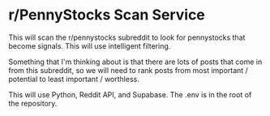 # r/PennyStocks Scan Service

This will scan the r/pennystocks subreddit to look for pennystocks
that become signals. This will use intelligent filtering.

Something that I'm thinking about is that there are lots of posts that come in from 
this subreddit, so we will need to rank posts from most important / potential to least
important / worthless.

This will use Python, Reddit API, and Supabase. The .env is in the root of the repository.